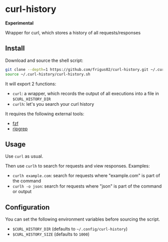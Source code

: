 # curl-history

**Experimental**

Wrapper for curl, which stores a history of all requests/responses

## Install

Download and source the shell script:

```sh
git clone --depth=1 https://github.com/frigus02/curl-history.git ~/.curl-history
source ~/.curl-history/curl-history.sh
```

It will export 2 functions:

- `curl`: a wrapper, which records the output of all executions into a file in `$CURL_HISTORY_DIR`
- `curlh`: let's you search your curl history

It requires the following external tools:

- [fzf](https://github.com/junegunn/fzf)
- [ripgrep](https://github.com/BurntSushi/ripgrep)

## Usage

Use `curl` as usual.

Then use `curlh` to search for requests and view responses. Examples:

- `curlh example.com`: search for requests where "example.com" is part of the command
- `curlh -o json`: search for requests where "json" is part of the command or output

## Configuration

You can set the following environment variables before sourcing the script.

- `$CURL_HISTORY_DIR` (defaults to `~/.config/curl-history`)
- `$CURL_HISTORY_SIZE` (defaults to `1000`)
